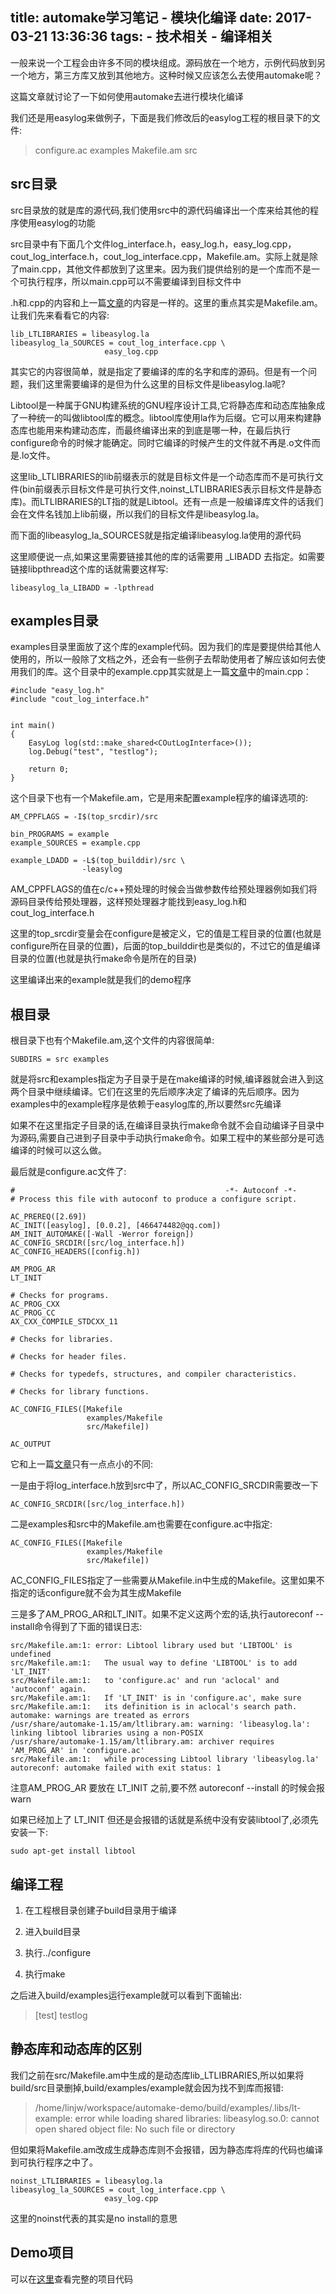 title: automake学习笔记 - 模块化编译
date: 2017-03-21 13:36:36
tags:
	- 技术相关
	- 编译相关
---

一般来说一个工程会由许多不同的模块组成。源码放在一个地方，示例代码放到另一个地方，第三方库又放到其他地方。这种时候又应该怎么去使用automake呢？

这篇文章就讨论了一下如何使用automake去进行模块化编译

我们还是用easylog来做例子，下面是我们修改后的easylog工程的根目录下的文件:

> configure.ac  examples  Makefile.am  src

## src目录

src目录放的就是库的源代码,我们使用src中的源代码编译出一个库来给其他的程序使用easylog的功能  

src目录中有下面几个文件log\_interface.h，easy\_log.h，easy\_log.cpp，cout\_log\_interface.h，cout\_log\_interface.cpp，Makefile.am。实际上就是除了main.cpp，其他文件都放到了这里来。因为我们提供给别的是一个库而不是一个可执行程序，所以main.cpp可以不需要编译到目标文件中

.h和.cpp的内容和上一篇[文章](http://blog.islinjw.cn/2017/03/17/automake%E5%AD%A6%E4%B9%A0%E7%AC%94%E8%AE%B0-helloworld/)的内容是一样的。这里的重点其实是Makefile.am。让我们先来看看它的内容:

```
lib_LTLIBRARIES = libeasylog.la                                                             
libeasylog_la_SOURCES = cout_log_interface.cpp \                                            
                     easy_log.cpp
```

其实它的内容很简单，就是指定了要编译的库的名字和库的源码。但是有一个问题，我们这里需要编译的是但为什么这里的目标文件是libeasylog.la呢?

Libtool是一种属于GNU构建系统的GNU程序设计工具,它将静态库和动态库抽象成了一种统一的叫做libtool库的概念。libtool库使用la作为后缀。它可以用来构建静态库也能用来构建动态库，而最终编译出来的到底是哪一种，在最后执行configure命令的时候才能确定。同时它编译的时候产生的文件就不再是.o文件而是.lo文件。  

这里lib\_LTLIBRARIES的lib前缀表示的就是目标文件是一个动态库而不是可执行文件(bin前缀表示目标文件是可执行文件,noinst\_LTLIBRARIES表示目标文件是静态库)。而LTLIBRARIES的LT指的就是Libtool。还有一点是一般编译库文件的话我们会在文件名钱加上lib前缀，所以我们的目标文件是libeasylog.la。

而下面的libeasylog\_la\_SOURCES就是指定编译libeasylog.la使用的源代码


这里顺便说一点,如果这里需要链接其他的库的话需要用 \_LIBADD 去指定。如需要链接libpthread这个库的话就需要这样写:

```
libeasylog_la_LIBADD = -lpthread
```



## examples目录

examples目录里面放了这个库的example代码。因为我们的库是要提供给其他人使用的，所以一般除了文档之外，还会有一些例子去帮助使用者了解应该如何去使用我们的库。这个目录中的example.cpp其实就是上一篇[文章](http://blog.islinjw.cn/2017/03/17/automake%E5%AD%A6%E4%B9%A0%E7%AC%94%E8%AE%B0-helloworld/)中的main.cpp：

```
#include "easy_log.h"
#include "cout_log_interface.h"


int main()
{
    EasyLog log(std::make_shared<COutLogInterface>());
    log.Debug("test", "testlog");

    return 0;
}
```

这个目录下也有一个Makefile.am，它是用来配置example程序的编译选项的:

```
AM_CPPFLAGS = -I$(top_srcdir)/src

bin_PROGRAMS = example
example_SOURCES = example.cpp

example_LDADD = -L$(top_builddir)/src \
				-leasylog
```

AM\_CPPFLAGS的值在c/c++预处理的时候会当做参数传给预处理器例如我们将源码目录传给预处理器，这样预处理器才能找到easy\_log.h和cout\_log\_interface.h

这里的top\_srcdir变量会在configure是被定义，它的值是工程目录的位置(也就是configure所在目录的位置)，后面的top\_builddir也是类似的，不过它的值是编译目录的位置(也就是执行make命令是所在的目录)

这里编译出来的example就是我们的demo程序


## 根目录

根目录下也有个Makefile.am,这个文件的内容很简单:

```
SUBDIRS = src examples
```

就是将src和examples指定为子目录于是在make编译的时候,编译器就会进入到这两个目录中继续编译。它们在这里的先后顺序决定了编译的先后顺序。因为examples中的example程序是依赖于easylog库的,所以要然src先编译

如果不在这里指定子目录的话,在编译目录执行make命令就不会自动编译子目录中为源码,需要自己进到子目录中手动执行make命令。如果工程中的某些部分是可选编译的时候可以这么做。

最后就是configure.ac文件了:

```
#                                               -*- Autoconf -*-
# Process this file with autoconf to produce a configure script.

AC_PREREQ([2.69])
AC_INIT([easylog], [0.0.2], [466474482@qq.com])
AM_INIT_AUTOMAKE([-Wall -Werror foreign])
AC_CONFIG_SRCDIR([src/log_interface.h])
AC_CONFIG_HEADERS([config.h])

AM_PROG_AR
LT_INIT

# Checks for programs.
AC_PROG_CXX
AC_PROG_CC
AX_CXX_COMPILE_STDCXX_11

# Checks for libraries.

# Checks for header files.

# Checks for typedefs, structures, and compiler characteristics.

# Checks for library functions.

AC_CONFIG_FILES([Makefile
                 examples/Makefile
                 src/Makefile])

AC_OUTPUT
```

它和上一篇[文章](http://blog.islinjw.cn/2017/03/17/automake%E5%AD%A6%E4%B9%A0%E7%AC%94%E8%AE%B0-helloworld/)只有一点点小的不同:

一是由于将log\_interface.h放到src中了，所以AC\_CONFIG\_SRCDIR需要改一下

```
AC_CONFIG_SRCDIR([src/log_interface.h])
```

二是examples和src中的Makefile.am也需要在configure.ac中指定:
```
AC_CONFIG_FILES([Makefile
                 examples/Makefile
                 src/Makefile])
```

AC\_CONFIG\_FILES指定了一些需要从Makefile.in中生成的Makefile。这里如果不指定的话configure就不会为其生成Makefile


三是多了AM\_PROG\_AR和LT\_INIT。如果不定义这两个宏的话,执行autoreconf --install命令得到了下面的错误日志:

```
src/Makefile.am:1: error: Libtool library used but 'LIBTOOL' is undefined
src/Makefile.am:1:   The usual way to define 'LIBTOOL' is to add 'LT_INIT'
src/Makefile.am:1:   to 'configure.ac' and run 'aclocal' and 'autoconf' again.
src/Makefile.am:1:   If 'LT_INIT' is in 'configure.ac', make sure
src/Makefile.am:1:   its definition is in aclocal's search path.
automake: warnings are treated as errors
/usr/share/automake-1.15/am/ltlibrary.am: warning: 'libeasylog.la': linking libtool libraries using a non-POSIX
/usr/share/automake-1.15/am/ltlibrary.am: archiver requires 'AM_PROG_AR' in 'configure.ac'
src/Makefile.am:1:   while processing Libtool library 'libeasylog.la'
autoreconf: automake failed with exit status: 1
```

注意AM\_PROG\_AR 要放在 LT\_INIT 之前,要不然 autoreconf --install 的时候会报warn

如果已经加上了 LT\_INIT 但还是会报错的话就是系统中没有安装libtool了,必须先安装一下:

```
sudo apt-get install libtool
```

## 编译工程

1. 在工程根目录创建子build目录用于编译

2. 进入build目录

3. 执行../configure

4. 执行make

之后进入build/examples运行example就可以看到下面输出:

> [test] testlog

## 静态库和动态库的区别

我们之前在src/Makefile.am中生成的是动态库lib\_LTLIBRARIES,所以如果将build/src目录删掉,build/examples/example就会因为找不到库而报错:

> /home/linjw/workspace/automake-demo/build/examples/.libs/lt-example: error while loading shared libraries: libeasylog.so.0: cannot open shared object file: No such file or directory

但如果将Makefile.am改成生成静态库则不会报错，因为静态库将库的代码也编译到可执行程序之中了。

```
noinst_LTLIBRARIES = libeasylog.la                                               
libeasylog_la_SOURCES = cout_log_interface.cpp \                                    
                     easy_log.cpp
```

这里的noinst代表的其实是no install的意思

## Demo项目

可以在[这里](https://github.com/bluesky466/automake-demo/tree/v0.0.2)查看完整的项目代码

